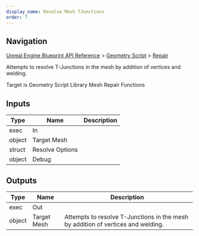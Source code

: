 ```yaml
---
display_name: Resolve Mesh TJunctions
order: 7
---
```

## Navigation

[Unreal Engine Blueprint API Reference](https://dev.epicgames.com/documentation/en-us/unreal-engine/BlueprintAPI) > [Geometry Script](https://dev.epicgames.com/documentation/en-us/unreal-engine/BlueprintAPI/GeometryScript) > [Repair](https://dev.epicgames.com/documentation/en-us/unreal-engine/BlueprintAPI/GeometryScript/Repair)

Attempts to resolve T-Junctions in the mesh by addition of vertices and welding.

Target is Geometry Script Library Mesh Repair Functions

## Inputs

| Type | Name | Description |
| --- | --- | --- |
| exec | In |  |
| object | Target Mesh |  |
| struct | Resolve Options |  |
| object | Debug |  |

## Outputs

| Type | Name | Description |
| --- | --- | --- |
| exec | Out |  |
| object | Target Mesh | Attempts to resolve T-Junctions in the mesh by addition of vertices and welding. |
